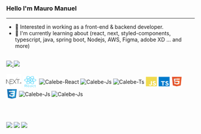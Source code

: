 ### Hello I'm Mauro Manuel
<hr>

- 🔭 Interested in working as a front-end & backend developer.
- 🌱 I'm currently learning about (react, next, styled-components, typescript, java, spring boot, Nodejs, AWS, Figma, adobe XD ... and more)

<br>
 <div>
  <a href="https://github.com/masprog2022">
  <img height="150em" src="https://github-readme-stats.vercel.app/api?username=masprog2022&show_icons=true&theme=swift&include_all_commits=true&count_private=true&hide=contribs"/>
  <img height="150em" src="https://github-readme-stats.vercel.app/api/top-langs/?username=masprog2022&layout=compact&langs_count=6&theme=swift"/>
</div>

<br>

<div style="display: inline-block">
  <img align="center" alt="Calebe-Next" height="40" width="40" src="https://raw.githubusercontent.com/devicons/devicon/master/icons/nextjs/nextjs-original-wordmark.svg">
  <img align="center" alt="Calebe-React" height="30" width="40" src="https://raw.githubusercontent.com/devicons/devicon/master/icons/react/react-original-wordmark.svg">
  <img align="center" alt="Calebe-React" height="30" width="40" src="https://cdn.jsdelivr.net/gh/devicons/devicon/icons/java/java-original-wordmark.svg">
  <img align="center" alt="Calebe-Js" height="26" width="30" src="https://cdn.jsdelivr.net/gh/devicons/devicon/icons/spring/spring-original-wordmark.svg">
  <img align="center" alt="Calebe-Ts" height="40" width="30" src="https://cdn.jsdelivr.net/gh/devicons/devicon/icons/nodejs/nodejs-original-wordmark.svg">

 

  <img align="center" alt="Calebe-Js" height="26" width="30" src="https://raw.githubusercontent.com/devicons/devicon/master/icons/javascript/javascript-plain.svg">
  
  <img align="center" alt="Calebe-Ts" height="26" width="30" src="https://raw.githubusercontent.com/devicons/devicon/master/icons/typescript/typescript-plain.svg">
  <img align="center" alt="Calebe-HTML" height="26" width="30" src="https://raw.githubusercontent.com/devicons/devicon/master/icons/html5/html5-original.svg">
  <img align="center" alt="Calebe-CSS" height="26" width="30" src="https://raw.githubusercontent.com/devicons/devicon/master/icons/css3/css3-original.svg">
   <img align="center" alt="Calebe-Js" height="30" width="30" src="https://cdn.jsdelivr.net/gh/devicons/devicon/icons/figma/figma-original.svg">
    <img align="center" alt="Calebe-Js" height="30" width="30" src="https://cdn.jsdelivr.net/gh/devicons/devicon/icons/amazonwebservices/amazonwebservices-original-wordmark.svg">
  
</div>
 
 <br><br>

<div> 
<a href="https://https://www.linkedin.com/in/mauro-manuel-522947b2/" target="_blank"><img src="https://img.shields.io/badge/-LinkedIn-%230077B5?style=for-the-badge&logo=linkedin&logoColor=white" target="_blank"></a> 
  <a href="#" target="_blank"><img src="https://img.shields.io/badge/-Facebook-3B5998?style=for-the-badge&logo=facebook&logoColor=white" target="_blank"></a>
  <a href = "masprog2022@gmail"><img src="https://img.shields.io/badge/-Gmail-db4a39?style=for-the-badge&logo=gmail&logoColor=white" target="_blank"></a>
</div>


